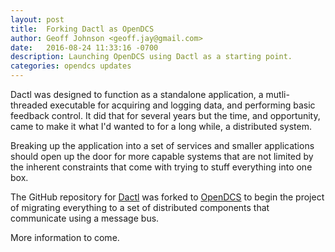 ```yaml
---
layout: post
title:  Forking Dactl as OpenDCS
author: Geoff Johnson <geoff.jay@gmail.com>
date:   2016-08-24 11:33:16 -0700
description: Launching OpenDCS using Dactl as a starting point.
categories: opendcs updates
---
```


Dactl was designed to function as a standalone application, a mutli-threaded
executable for acquiring and logging data, and performing basic feedback
control. It did that for several years but the time, and opportunity, came to
make it what I'd wanted to for a long while, a distributed system.

Breaking up the application into a set of services and smaller applications
should open up the door for more capable systems that are not limited by the
inherent constraints that come with trying to stuff everything into one box.

The GitHub repository for [Dactl][dactl-repo] was forked to
[OpenDCS][opendcs-repo] to begin the project of migrating everything to a set of
distributed components that communicate using a message bus.

More information to come.

[dactl-repo]: http://github.com/coanda/dactl
[opendcs-repo]: http://github.com/open-dcs/dcs
